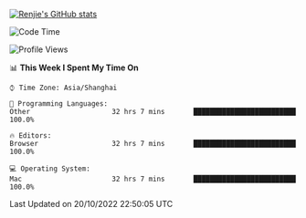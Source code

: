 [![Renjie's GitHub stats](https://github-readme-stats.vercel.app/api?username=liurenjie1024&show_icons=true&theme=chartreuse-dark)](https://github.com/anuraghazra/github-readme-stats)

<!--START_SECTION:waka-->
![Code Time](http://img.shields.io/badge/Code%20Time-259%20hrs%2047%20mins-blue)

![Profile Views](http://img.shields.io/badge/Profile%20Views-5-blue)

📊 **This Week I Spent My Time On** 

```text
⌚︎ Time Zone: Asia/Shanghai

💬 Programming Languages: 
Other                    32 hrs 7 mins       █████████████████████████   100.0%

🔥 Editors: 
Browser                  32 hrs 7 mins       █████████████████████████   100.0%

💻 Operating System: 
Mac                      32 hrs 7 mins       █████████████████████████   100.0%

```


 Last Updated on 20/10/2022 22:50:05 UTC
<!--END_SECTION:waka-->

